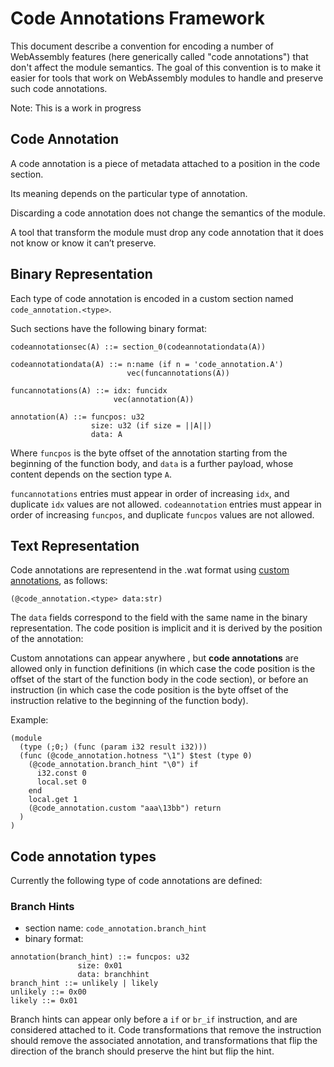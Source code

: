 # Code Annotations Framework

This document describe a convention for  encoding a number of WebAssembly features (here generically called "code annotations") that don't affect the module semantics.
The goal of this convention is to make it easier for tools that work on WebAssembly modules to handle and preserve  such code annotations.

Note: This is a work in progress

## Code Annotation

A code annotation is a piece of metadata attached to a position in the code section.

Its meaning depends on the particular type of annotation.

Discarding a code annotation does not change the semantics of the module.

A tool that transform the module must drop any code annotation that it does not know or know it can’t preserve.

## Binary Representation

Each type of code annotation is encoded in a custom section named `code_annotation.<type>`.

Such sections have the following binary format:

```
codeannotationsec(A) ::= section_0(codeannotationdata(A))

codeannotationdata(A) ::= n:name (if n = 'code_annotation.A')
                          vec(funcannotations(A))

funcannotations(A) ::= idx: funcidx
                       vec(annotation(A))

annotation(A) ::= funcpos: u32
                  size: u32 (if size = ||A||)
                  data: A
```

Where `funcpos` is the byte offset of the annotation starting from the beginning of the function body,  and `data` is a further payload, whose content depends on the section type `A`.

`funcannotations` entries must appear in order of increasing `idx`, and duplicate `idx` values are not allowed.
`codeannotation` entries must appear in order of increasing `funcpos`, and duplicate `funcpos` values are not allowed.

## Text Representation

Code annotations are representend in the .wat format using [custom annotations](https://github.com/WebAssembly/annotations), as follows:

```
(@code_annotation.<type> data:str)
```
The `data` fields correspond to the field with the same name in the binary representation.
The code position is implicit and it is derived by the position of the annotation:

Custom annotations can appear anywhere , but **code annotations** are allowed only in function definitions (in which case the code position is the offset of the start of the function body in the code section), or before an instruction (in which case the code position is the byte offset of the instruction relative to the beginning of the function body).

Example:

```
(module
  (type (;0;) (func (param i32 result i32)))
  (func (@code_annotation.hotness "\1") $test (type 0)
    (@code_annotation.branch_hint "\0") if
      i32.const 0
      local.set 0
    end
    local.get 1
    (@code_annotation.custom "aaa\13bb") return
  )
)
```

## Code annotation types

Currently the following type of code annotations are defined:

### Branch Hints

- section name: `code_annotation.branch_hint`
- binary format:

```
annotation(branch_hint) ::= funcpos: u32
               size: 0x01
               data: branchhint
branch_hint ::= unlikely | likely
unlikely ::= 0x00
likely ::= 0x01
```

Branch hints can appear only before a `if` or `br_if` instruction, and are considered attached to it.
Code transformations that remove the instruction should remove the associated annotation, and transformations that flip the direction of the branch should preserve the hint but flip the hint.
